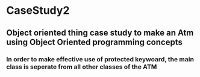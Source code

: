# CaseStudy2
## Object oriented thing case study to make an Atm using Object Oriented programming concepts

### In order to make effective use of **protected** keywoard, the main class is seperate from all other classes of the ATM
